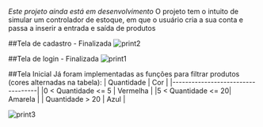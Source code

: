 *Este projeto ainda está em desenvolvimento*
O projeto tem o intuito de simular um controlador de estoque, em que o usuário cria a sua conta e passa a inserir a entrada e saída de produtos

##Tela de cadastro - Finalizada
![print2](https://user-images.githubusercontent.com/56837996/90291368-21922100-de56-11ea-8942-d22bc5983bba.png)

##Tela de login - Finalizada
![print1](https://user-images.githubusercontent.com/56837996/90291260-e859b100-de55-11ea-8828-35e96530c0b6.png)

##Tela Inicial
Já foram implementadas as funções para filtrar produtos (cores alternadas na tabela):
|     Quantidade     |      Cor     | 
|-----------------------------------|
|0 < Quantidade <= 5 |   Vermelha   |
|5 < Quantidade <= 20|    Amarela   |
|   Quantidade > 20  |     Azul     |

![print3](https://user-images.githubusercontent.com/56837996/90291450-5605dd00-de56-11ea-9d37-5d7664ff9ad5.png)


